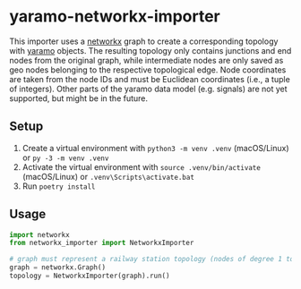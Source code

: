 # yaramo-networkx-importer
This importer uses a [networkx](https://github.com/networkx/networkx) graph to create a corresponding topology with [yaramo](https://github.com/simulate-digital-rail/yaramo) objects.
The resulting topology only contains junctions and end nodes from the original graph, while intermediate nodes are only saved as geo nodes belonging to the respective topological edge.
Node coordinates are taken from the node IDs and must be Euclidean coordinates (i.e., a tuple of integers).
Other parts of the yaramo data model (e.g. signals) are not yet supported, but might be in the future.

## Setup
1. Create a virtual environment with `python3 -m venv .venv` (macOS/Linux) or `py -3 -m venv .venv`
2. Activate the virtual environment with `source .venv/bin/activate` (macOS/Linux) or `.venv\Scripts\activate.bat`
3. Run `poetry install`

## Usage
```` python
import networkx
from networkx_importer import NetworkxImporter

# graph must represent a railway station topology (nodes of degree 1 to 3), node IDs should be as given above
graph = networkx.Graph()
topology = NetworkxImporter(graph).run()
````
